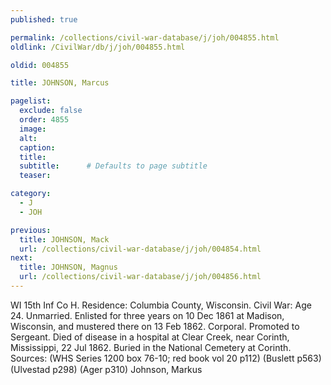 ```yaml
---
published: true

permalink: /collections/civil-war-database/j/joh/004855.html
oldlink: /CivilWar/db/j/joh/004855.html

oldid: 004855

title: JOHNSON, Marcus

pagelist:
  exclude: false
  order: 4855
  image: 
  alt:
  caption:
  title:
  subtitle:      # Defaults to page subtitle
  teaser:

category: 
  - J 
  - JOH

previous:
  title: JOHNSON, Mack
  url: /collections/civil-war-database/j/joh/004854.html  
next:
  title: JOHNSON, Magnus
  url: /collections/civil-war-database/j/joh/004856.html   
---
```

WI 15th Inf Co H. Residence: Columbia County, Wisconsin. Civil War: Age 24. Unmarried. Enlisted for three years on 10 Dec 1861 at Madison, Wisconsin, and mustered there on 13 Feb 1862. Corporal. Promoted to Sergeant. Died of disease in a hospital at Clear Creek, near Corinth, Mississippi, 22 Jul 1862. Buried in the National Cemetery at Corinth. Sources: (WHS Series 1200 box 76-10; red book vol 20 p112) (Buslett p563) (Ulvestad p298) (Ager p310) &#147;Johnson, Markus&#148;